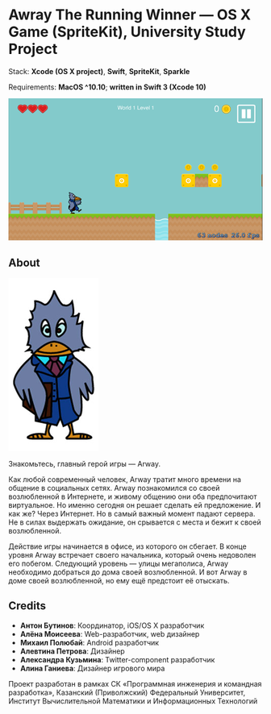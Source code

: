 # Awray The Running Winner — OS X Game (SpriteKit), University Study Project

Stack: **Xcode (OS X project)**, **Swift**, **SpriteKit**, **Sparkle**

Requirements: **MacOS ^10.10**; **written in Swift 3 (Xcode 10)**

<img src="readme-images/arway-preview.png" alt="Awray The Running Winner — Preview" />

## About

<img src="readme-images/arway-pic@1x.jpg" alt="Arway" />

Знакомьтесь, главный герой игры — Arway.

Как любой современный человек, Arway тратит много времени на общение в социальных сетях.
Arway познакомился со своей возлюбленной в Интернете, и живому общению они оба предпочитают виртуальное. Но именно сегодня он решает сделать ей предложение. И как же? Через Интернет. Но в самый важный момент падают сервера. Не в силах выдержать ожидание, он срывается с места и бежит к своей возлюбленной.

Действие игры начинается в офисе, из которого он сбегает. В конце уровня Arway встречает своего начальника, который очень недоволен его побегом. Следующий уровень — улицы мегаполиса, Arway необходимо добраться до дома своей возлюбленной. И вот Arway в доме своей возлюбленной, но ему ещё предстоит её отыскать.

## Credits

- **Антон Бутинов**: Координатор, iOS/OS X разработчик
- **Алёна Моисеева**: Web-разработчик, web дизайнер
- **Михаил Полюбай**: Android разработчик
- **Алевтина Петрова**: Дизайнер
- **Александра Кузьмина**: Twitter-component разработчик
- **Алина Ганиева**: Дизайнер игрового мира

Проект разработан в рамках СК «Программная инженерия и командная разработка», Казанский (Приволжский) Федеральный Университет, Институт Вычислительной Математики и Информационных Технологий
